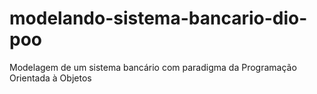 # modelando-sistema-bancario-dio-poo
Modelagem de um sistema bancário com paradigma da Programação Orientada à Objetos
